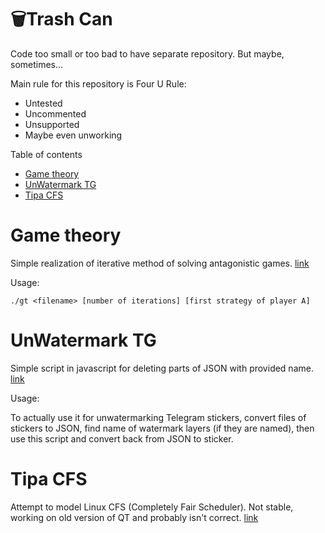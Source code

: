 # 🗑️Trash Can
Code too small or too bad to have separate repository. But maybe, sometimes...

Main rule for this repository is Four U Rule:
 - Untested
 - Uncommented
 - Unsupported
 - Maybe even unworking

 Table of contents
   * [Game theory](#Game-theory)
   * [UnWatermark TG](#UnWatermark-TG)
   * [Tipa CFS](#Tipa-CFS)

# Game theory
 
 Simple realization of iterative method of solving antagonistic games. [link](/game_theory)
 
 Usage: 
 
 `./gt <filename> [number of iterations] [first strategy of player A]`

 
# UnWatermark TG
 
 Simple script in javascript for deleting parts of JSON with provided name. [link](/UnWatermarkTG)
 
 Usage: 
 
 To actually use it for unwatermarking Telegram stickers, convert files of stickers to JSON, find name of watermark layers (if they are named), then use this script and convert back from JSON to sticker.


 # Tipa CFS
 
 Attempt to model Linux CFS (Completely Fair Scheduler). Not stable, working on old version of QT and probably isn't correct. [link](/tipa_CFS)
 